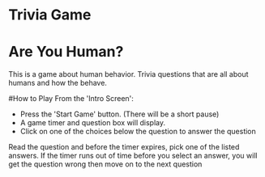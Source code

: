 # Trivia Game
# Are You Human?
This is a game about human behavior. Trivia questions that are all about humans and how the behave.

#How to Play
From the 'Intro Screen':
                              
- Press the 'Start Game' button. (There will be a short pause)
- A game timer and question box will display.
- Click on one of the choices below the question to answer the question
                               
Read the question and before the timer expires, pick one of the listed answers. If the timer runs out of time before you select an answer, you will get the question wrong then move on to the next question


